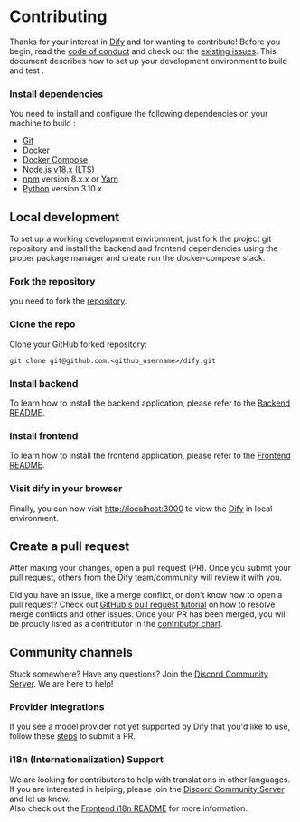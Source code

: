 # Contributing

Thanks for your interest in [Dify](https://dify.ai) and for wanting to contribute! Before you begin, read the
[code of conduct](https://github.com/langgenius/.github/blob/main/CODE_OF_CONDUCT.md) and check out the
[existing issues](https://github.com/langgenius/langgenius-gateway/issues).
This document describes how to set up your development environment to build and test .

### Install dependencies

You need to install and configure the following dependencies on your machine to build :

- [Git](http://git-scm.com/)
- [Docker](https://www.docker.com/)
- [Docker Compose](https://docs.docker.com/compose/install/)
- [Node.js v18.x (LTS)](http://nodejs.org)
- [npm](https://www.npmjs.com/) version 8.x.x or [Yarn](https://yarnpkg.com/)
- [Python](https://www.python.org/) version 3.10.x

## Local development

To set up a working development environment, just fork the project git repository and install the backend and frontend dependencies using the proper package manager and create run the docker-compose stack.

### Fork the repository

you need to fork the [repository](https://github.com/langgenius/dify).

### Clone the repo

Clone your GitHub forked repository:

```
git clone git@github.com:<github_username>/dify.git
```

### Install backend

To learn how to install the backend application, please refer to the [Backend README](api/README.md).

### Install frontend

To learn how to install the frontend application, please refer to the [Frontend README](web/README.md).

### Visit dify in your browser

Finally, you can now visit [http://localhost:3000](http://localhost:3000) to view the [Dify](https://dify.ai) in local environment.


## Create a pull request

After making your changes, open a pull request (PR). Once you submit your pull request, others from the Dify team/community will review it with you.

Did you have an issue, like a merge conflict, or don't know how to open a pull request? Check out [GitHub's pull request tutorial](https://docs.github.com/en/pull-requests/collaborating-with-pull-requests) on how to resolve merge conflicts and other issues. Once your PR has been merged, you will be proudly listed as a contributor in the [contributor chart](https://github.com/langgenius/langgenius-gateway/graphs/contributors).

## Community channels

Stuck somewhere? Have any questions? Join the [Discord Community Server](https://discord.gg/j3XRWSPBf7). We are here to help!


### Provider Integrations
If you see a model provider not yet supported by Dify that you'd like to use, follow these [steps](api/core/model_runtime/README.md) to submit a PR.


### i18n (Internationalization) Support

We are looking for contributors to help with translations in other languages. If you are interested in helping, please join the [Discord Community Server](https://discord.gg/AhzKf7dNgk) and let us know.  
Also check out the [Frontend i18n README]((web/i18n/README_EN.md)) for more information.
